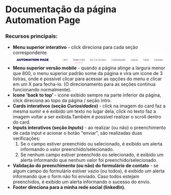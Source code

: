# Documentação da página Automation Page

<h3>Recursos principais:</h3>

<ul>
  <li> <b>Menu superior interativo</b> - click direciona para cada seção correspondente.</li>
  <img src="https://github.com/FrancoRoldao/Automation-Page/blob/master/assets/img/documentacao-imgs/doc-menuSuperior.png" style="width: 800px", "height: 800px">
  <li><b>Menu superior versão mobile</b> - quando a página atinge a largura menor que 800, o menu superior padrão some da página e vira um icone de 3 listras, onde é possível clicar para acessar as opções do menu e clicar em um X para fecha-lo. (O direcionamento para as seções continua funcionando normalmente). </li>
  <li><b>Icone 'back to top' </b> - icone exibido sempre na parte inferior da página, click direciona ao topo da página / seção intro.</li>
  <li><b>Cards interativos (seção <i>Curiosidades</i>) </b> - click na imagem do card faz a mesma sumir e é exibido um texto no lugar dela, click no texto faz a imagem voltar a ser exibida.Também é possível realizar o scroll dentro do card.</li>
  <li><b>Inputs interativos (seção <i>Inputs</i>)</b> - ao realizar (ou não) o preenchimento de cada input e acionar o botão "enviar", são realizadas duas verificações:
  <ol type="1">
    <li>Se o campo estiver preenchido ou selecionado, é exibido um alerta informando o valor preenchido/selecionado.</li>
    <li>Se nenhum campo estiver preenchido ou selecionado, é exibido um alerta informando que nenhum valor foi preenchido/selecionado.</li>
  </ol>
  </li>
  <li><b>Validação do preenchimento (ou não) do formulário de contato</b> - se algum campo do formulário estiver vazio (ou todos), é exibido um alerta informando que o form não foi enviado. Caso todos estejam preenchidos, é exibido um alerta informando o sucesso do envio.</li>
  <li><b>Footer direciona para a minha rede social (linkedIn).</b></li>
</ul>
